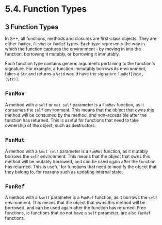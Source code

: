 # 5.4. Function Types

<primary-label ref="header-label"/>

<secondary-label ref="doc-wip"/>

<secondary-label ref="doc-subj-update"/>

## 3 Function Types

In S++, all functions, methods and closures are first-class objects. They are either `FunMov`, `FunMut` or `FunRef`
types. Each type represents the way in which the function captures the environment - by moving in into the function,
borrowing it mutably, or borrowing it immutably.

Each function type contains generic arguments pertaining to the function's signature. For example, a function immutably
borrows its environment, takes a `Str` and returns a `Void` would have the signature `FunRef[Void, (Str)]`.

## `FunMov`

A method with a `self` or `mut self` parameter is a `FunMov` function, as it consumes the `self` environment. This means
that the object that owns this method will be consumed by the method, and non-accessible after the function has
returned. This is useful for functions that need to take ownership of the object, such as destructors.

## `FunMut`

A method with a `&mut self` parameter is a `FunMut` function, as it mutably borrows the `self` environment. This means
that the object that owns this method will be mutably borrowed, and can be used again after the function has returned.
This is useful for functions that need to modify the object that they belong to, for reasons such as updating internal
state.

## `FunRef`

A method with a `&self` parameter is a `FunRef` function, as it borrows the `self` environment. This means that the
object that owns this method will be borrowed, and can be used again after the function has returned. Free functions, ie
functions that do not have a `self` parameter, are also `FunRef` functions.
